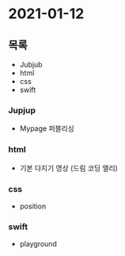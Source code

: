 # 2021-01-12

## 목록

- Jubjub
- html
- css
- swift

### Jupjup

- Mypage 퍼블리싱

### html

- 기본 다지기 영상 (드림 코딩 엘리)

### css

- position

### swift

- playground
